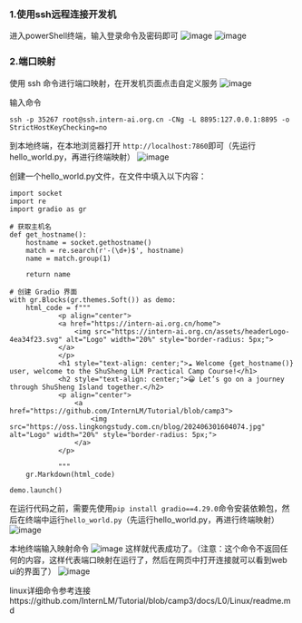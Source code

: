 ### 1.使用ssh远程连接开发机

进入powerShell终端，输入登录命令及密码即可
![image](https://github.com/user-attachments/assets/490657da-1557-4eed-82b8-d67f77caae3f)
![image](https://github.com/user-attachments/assets/4523b3c4-d4d2-48c3-a7af-9be784bd3e55)


### 2.端口映射
使用 ssh 命令进行端口映射，在开发机页面点击自定义服务
![image](https://github.com/user-attachments/assets/850688d7-bf5a-4b6e-ad32-7bfa77ccbbfc)


输入命令
```
ssh -p 35267 root@ssh.intern-ai.org.cn -CNg -L 8895:127.0.0.1:8895 -o StrictHostKeyChecking=no
```
到本地终端，在本地浏览器打开
`http://localhost:7860`即可（先运行hello_world.py，再进行终端映射）
![image](https://github.com/user-attachments/assets/88e98fee-1e50-4de1-aee2-936ff2849339)


创建一个hello_world.py文件，在文件中填入以下内容：
```
import socket
import re
import gradio as gr
 
# 获取主机名
def get_hostname():
    hostname = socket.gethostname()
    match = re.search(r'-(\d+)$', hostname)
    name = match.group(1)
    
    return name
 
# 创建 Gradio 界面
with gr.Blocks(gr.themes.Soft()) as demo:
    html_code = f"""
            <p align="center">
            <a href="https://intern-ai.org.cn/home">
                <img src="https://intern-ai.org.cn/assets/headerLogo-4ea34f23.svg" alt="Logo" width="20%" style="border-radius: 5px;">
            </a>
            </p>
            <h1 style="text-align: center;">☁️ Welcome {get_hostname()} user, welcome to the ShuSheng LLM Practical Camp Course!</h1>
            <h2 style="text-align: center;">😀 Let’s go on a journey through ShuSheng Island together.</h2>
            <p align="center">
                <a href="https://github.com/InternLM/Tutorial/blob/camp3">
                    <img src="https://oss.lingkongstudy.com.cn/blog/202406301604074.jpg" alt="Logo" width="20%" style="border-radius: 5px;">
                </a>
            </p>

            """
    gr.Markdown(html_code)

demo.launch()
```
在运行代码之前，需要先使用`pip install gradio==4.29.0`命令安装依赖包，然后在终端中运行`hello_world.py`（先运行hello_world.py，再进行终端映射）
![image](https://github.com/user-attachments/assets/0dc4464b-fb8e-4c70-b83d-cec1629c07f3)

本地终端输入映射命令
![image](https://github.com/user-attachments/assets/fa36affc-baf5-467b-a2ff-411c925e817d)
这样就代表成功了。（注意：这个命令不返回任何的内容，这样代表端口映射在运行了，然后在网页中打开连接就可以看到web ui的界面了）
![image](https://github.com/user-attachments/assets/b1dfd856-0403-46e0-90c5-e51c8823a894)


linux详细命令参考连接https://github.com/InternLM/Tutorial/blob/camp3/docs/L0/Linux/readme.md


